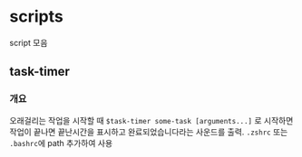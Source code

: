 # scripts

script 모음

## task-timer

### 개요

오래걸리는 작업을 시작할 때 `$task-timer some-task [arguments...]` 로 시작하면 작업이 끝나면 끝난시간을 표시하고 완료되었습니다라는 사운드를 출력.
`.zshrc` 또는 `.bashrc`에 path 추가하여 사용
